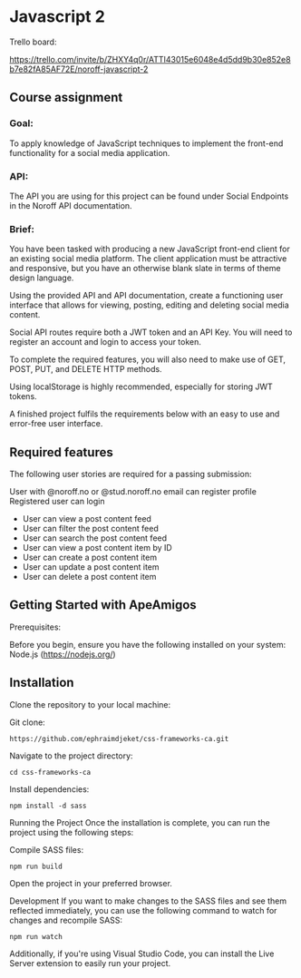 # Javascript 2

Trello board: 

https://trello.com/invite/b/ZHXY4q0r/ATTI43015e6048e4d5dd9b30e852e8b7e82fA85AF72E/noroff-javascript-2

## Course assignment

### Goal:

To apply knowledge of JavaScript techniques to implement the front-end functionality for a social media application.

### API:

The API you are using for this project can be found under Social Endpoints in the Noroff API documentation.

### Brief:

You have been tasked with producing a new JavaScript front-end client for an existing social media platform. The client application must be attractive and responsive, but you have an otherwise blank slate in terms of theme design language.

Using the provided API and API documentation, create a functioning user interface that allows for viewing, posting, editing and deleting social media content.

Social API routes require both a JWT token and an API Key. You will need to register an account and login to access your token.

To complete the required features, you will also need to make use of GET, POST, PUT, and DELETE HTTP methods.

Using localStorage is highly recommended, especially for storing JWT tokens.

A finished project fulfils the requirements below with an easy to use and error-free user interface.

Required features
--------------------------------------------------------------------------------------------------------------------------------------------

The following user stories are required for a passing submission:

User with @noroff.no or @stud.noroff.no email can register profile
Registered user can login
* User can view a post content feed
* User can filter the post content feed
* User can search the post content feed
* User can view a post content item by ID
* User can create a post content item
* User can update a post content item
* User can delete a post content item

Getting Started with ApeAmigos
--------------------------------------------------------------------------------------------------------------------------------------------

Prerequisites:

Before you begin, ensure you have the following installed on your system:
Node.js (https://nodejs.org/)

Installation
--------------------------------------------------------------------------------------------------------------------------------------------

Clone the repository to your local machine:

Git clone:
```
https://github.com/ephraimdjeket/css-frameworks-ca.git
```

Navigate to the project directory:
```
cd css-frameworks-ca
```
Install dependencies:
```
npm install -d sass
```

Running the Project
Once the installation is complete, you can run the project using the following steps:

Compile SASS files:
```
npm run build
```

Open the project in your preferred browser.

Development
If you want to make changes to the SASS files and see them reflected immediately, you can use the following command to watch for changes and recompile SASS:
```
npm run watch
```

Additionally, if you're using Visual Studio Code, you can install the Live Server extension to easily run your project.


